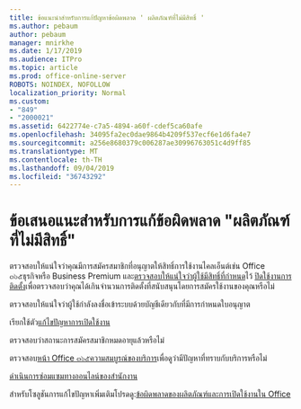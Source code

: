 ```yaml
---
title: ข้อแนะนำสำหรับการแก้ปัญหาข้อผิดพลาด ' ผลิตภัณฑ์ที่ไม่มีสิทธิ์ '
ms.author: pebaum
author: pebaum
manager: mnirkhe
ms.date: 1/17/2019
ms.audience: ITPro
ms.topic: article
ms.prod: office-online-server
ROBOTS: NOINDEX, NOFOLLOW
localization_priority: Normal
ms.custom:
- "849"
- "2000021"
ms.assetid: 6422774e-c7a5-4894-a60f-cdef5ca60afe
ms.openlocfilehash: 34095fa2ec0dae9864b4209f537ecf6e1d6fa4e7
ms.sourcegitcommit: a256e8680379c006287ae30996763051c4d9ff85
ms.translationtype: MT
ms.contentlocale: th-TH
ms.lasthandoff: 09/04/2019
ms.locfileid: "36743292"
---
```

# <a name="suggestions-for-solving-unlicensed-product-errors"></a>ข้อเสนอแนะสำหรับการแก้ข้อผิดพลาด "ผลิตภัณฑ์ที่ไม่มีสิทธิ์"

ตรวจสอบให้แน่ใจว่าคุณมีการสมัครสมาชิกที่อนุญาตให้สิทธิ์การใช้งานไคลเอ็นต์เช่น Office ๓๖๕ธุรกิจหรือ Business Premium และ[ตรวจสอบให้แน่ใจว่าผู้ใช้มีสิทธิ์ที่กำหนด](https://docs.microsoft.com/office365/admin/subscriptions-and-billing/assign-licenses-to-users)ไว้ [ปิดใช้งานการติดตั้ง](https://docs.microsoft.com/office365/admin/subscriptions-and-billing/remove-licenses-from-users)เพื่อตรวจสอบว่าคุณได้เกินจำนวนการติดตั้งที่สนับสนุนโดยการสมัครใช้งานของคุณหรือไม่
  
ตรวจสอบให้แน่ใจว่าผู้ใช้กำลังลงชื่อเข้าระบบด้วยบัญชีเดียวกับที่มีการกำหนดใบอนุญาต
  
เรียกใช้ตัว[แก้ไขปัญหาการเปิดใช้งาน](https://aka.ms/SARA-OfficeActivation-Alchemy)
  
ตรวจสอบว่าสถานะการสมัครสมาชิกหมดอายุแล้วหรือไม่
  
ตรวจสอบ[หน้า Office ๓๖๕ความสมบูรณ์ของบริการ](https://docs.microsoft.com/office365/enterprise/view-service-health)เพื่อดูว่ามีปัญหาที่ทราบกับบริการหรือไม่
  
[ดำเนินการซ่อมแซมทางออนไลน์ของสำนักงาน](https://support.office.com/Article/7821d4b6-7c1d-4205-aa0e-a6b40c5bb88b?wt.mc_id=Alchemy_ClientDIA)
  
สำหรับโซลูชันการแก้ไขปัญหาเพิ่มเติมโปรดดู:[ข้อผิดพลาดของผลิตภัณฑ์และการเปิดใช้งานใน Office](https://support.office.com/Article/0d23d3c0-c19c-4b2f-9845-5344fedc4380?wt.mc_id=Alchemy_ClientDIA)
  